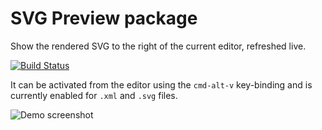 # SVG Preview package

Show the rendered SVG to the right of the current editor, refreshed live.

[![Build Status](https://travis-ci.org/lloeki/svg-preview.svg)](https://travis-ci.org/lloeki/svg-preview)

It can be activated from the editor using the `cmd-alt-v` key-binding and is
currently enabled for `.xml` and `.svg` files.

![Demo screenshot](https://cloud.githubusercontent.com/assets/75445/6218729/9d365ac8-b621-11e4-94d2-5378dbb0fa70.png)

